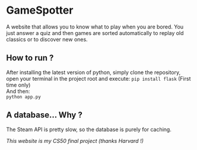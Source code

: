 # GameSpotter
A website that allows you to know what to play when you are bored. You just answer a quiz and then games are sorted automatically to replay old classics or to discover new ones.

## How to run ?
After installing the latest version of python, simply clone the repository, open your terminal in the project root and execute:
```pip install flask``` (First time only)  
And then:  
```python app.py```  

## A database... Why ?
The Steam API is pretty slow, so the database is purely for caching.  

*This website is my CS50 final project (thanks Harvard !)*
